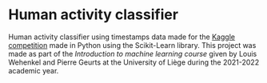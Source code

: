 # Human activity classifier
Human activity classifier using timestamps data made for the [Kaggle competition](https://www.kaggle.com/competitions/iml2021) made in Python using the Scikit-Learn library. This project was made as part of the *Introduction to machine learning course* given by Louis Wehenkel and Pierre Geurts at the University of Liège during the 2021-2022 academic year. 
